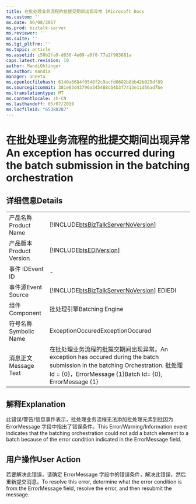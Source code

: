 ```yaml
---
title: 在批处理业务流程的批提交期间出现异常 |Microsoft Docs
ms.custom: ''
ms.date: 06/08/2017
ms.prod: biztalk-server
ms.reviewer: ''
ms.suite: ''
ms.tgt_pltfrm: ''
ms.topic: article
ms.assetid: c58b2fa9-d036-4e09-a0f8-77a2f983881a
caps.latest.revision: 10
author: MandiOhlinger
ms.author: mandia
manager: anneta
ms.openlocfilehash: 6140a6684f0548f2c9acfd0682b8bb42b025df89
ms.sourcegitcommit: 381e83d43796a345488d54b3f7413e11d56ad7be
ms.translationtype: MT
ms.contentlocale: zh-CN
ms.lasthandoff: 05/07/2019
ms.locfileid: "65388287"
---
```

# <a name="an-exception-has-occurred-during-the-batch-submission-in-the-batching-orchestration"></a><span data-ttu-id="4b778-102">在批处理业务流程的批提交期间出现异常</span><span class="sxs-lookup"><span data-stu-id="4b778-102">An exception has occurred during the batch submission in the batching orchestration</span></span>
## <a name="details"></a><span data-ttu-id="4b778-103">详细信息</span><span class="sxs-lookup"><span data-stu-id="4b778-103">Details</span></span>  
  
|                 |                                                                                                                     |
|-----------------|---------------------------------------------------------------------------------------------------------------------|
|  <span data-ttu-id="4b778-104">产品名称</span><span class="sxs-lookup"><span data-stu-id="4b778-104">Product Name</span></span>   |                 [!INCLUDE[btsBizTalkServerNoVersion](../includes/btsbiztalkservernoversion-md.md)]                  |
| <span data-ttu-id="4b778-105">产品版本</span><span class="sxs-lookup"><span data-stu-id="4b778-105">Product Version</span></span> |                             [!INCLUDE[btsEDIVersion](../includes/btsediversion-md.md)]                              |
|    <span data-ttu-id="4b778-106">事件 ID</span><span class="sxs-lookup"><span data-stu-id="4b778-106">Event ID</span></span>     |                                                          -                                                          |
|  <span data-ttu-id="4b778-107">事件源</span><span class="sxs-lookup"><span data-stu-id="4b778-107">Event Source</span></span>   |               [!INCLUDE[btsBizTalkServerNoVersion](../includes/btsbiztalkservernoversion-md.md)] <span data-ttu-id="4b778-108">EDI</span><span class="sxs-lookup"><span data-stu-id="4b778-108">EDI</span></span>                |
|    <span data-ttu-id="4b778-109">组件</span><span class="sxs-lookup"><span data-stu-id="4b778-109">Component</span></span>    |                                                   <span data-ttu-id="4b778-110">批处理引擎</span><span class="sxs-lookup"><span data-stu-id="4b778-110">Batching Engine</span></span>                                                   |
|  <span data-ttu-id="4b778-111">符号名称</span><span class="sxs-lookup"><span data-stu-id="4b778-111">Symbolic Name</span></span>  |                                                  <span data-ttu-id="4b778-112">ExceptionOccured</span><span class="sxs-lookup"><span data-stu-id="4b778-112">ExceptionOccured</span></span>                                                   |
|  <span data-ttu-id="4b778-113">消息正文</span><span class="sxs-lookup"><span data-stu-id="4b778-113">Message Text</span></span>   | <span data-ttu-id="4b778-114">在批处理业务流程的批提交期间出现异常。</span><span class="sxs-lookup"><span data-stu-id="4b778-114">An exception has occured during the batch submission in the batching Orchestration.</span></span> <span data-ttu-id="4b778-115">批处理 Id = {0}，ErrorMessage {1}</span><span class="sxs-lookup"><span data-stu-id="4b778-115">Batch Id= {0}, ErrorMessage {1}</span></span> |
  
## <a name="explanation"></a><span data-ttu-id="4b778-116">解释</span><span class="sxs-lookup"><span data-stu-id="4b778-116">Explanation</span></span>  
 <span data-ttu-id="4b778-117">此错误/警告/信息事件表示，批处理业务流程无法添加批处理元素到批因为 ErrorMessage 字段中指出了错误条件。</span><span class="sxs-lookup"><span data-stu-id="4b778-117">This Error/Warning/Information event indicates that the batching orchestration could not add a batch element to a batch because of the error condition indicated in the ErrorMessage field.</span></span>  
  
## <a name="user-action"></a><span data-ttu-id="4b778-118">用户操作</span><span class="sxs-lookup"><span data-stu-id="4b778-118">User Action</span></span>  
 <span data-ttu-id="4b778-119">若要解决此错误，请确定 ErrorMessage 字段中的错误条件，解决此错误，然后重新提交消息。</span><span class="sxs-lookup"><span data-stu-id="4b778-119">To resolve this error, determine what the error condition is from the ErrorMessage field, resolve the error, and then resubmit the message.</span></span>